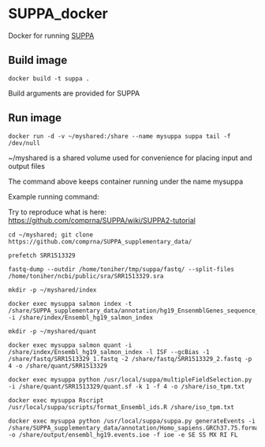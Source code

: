 # SUPPA_docker
Docker for running [SUPPA](https://github.com/comprna/SUPPA)

## Build image

    docker build -t suppa .

Build arguments are provided for SUPPA

## Run image

    docker run -d -v ~/myshared:/share --name mysuppa suppa tail -f /dev/null

~/myshared is a shared volume used for convenience for placing input and output files

The command above keeps container running under the name mysuppa

Example running command:

Try to reproduce what is here: https://github.com/comprna/SUPPA/wiki/SUPPA2-tutorial



    cd ~/myshared; git clone https://github.com/comprna/SUPPA_supplementary_data/

    prefetch SRR1513329

    fastq-dump --outdir /home/toniher/tmp/suppa/fastq/ --split-files /home/toniher/ncbi/public/sra/SRR1513329.sra     

    mkdir -p ~/myshared/index

    docker exec mysuppa salmon index -t /share/SUPPA_supplementary_data/annotation/hg19_EnsenmblGenes_sequence_ensenmbl.fasta.gz -i /share/index/Ensembl_hg19_salmon_index
    
    mkdir -p ~/myshared/quant

    docker exec mysuppa salmon quant -i /share/index/Ensembl_hg19_salmon_index -l ISF --gcBias -1 /share/fastq/SRR1513329_1.fastq -2 /share/fastq/SRR1513329_2.fastq -p 4 -o /share/quant/SRR1513329

    docker exec mysuppa python /usr/local/suppa/multipleFieldSelection.py -i /share/quant/SRR1513329/quant.sf -k 1 -f 4 -o /share/iso_tpm.txt

    docker exec mysuppa Rscript /usr/local/suppa/scripts/format_Ensembl_ids.R /share/iso_tpm.txt

    docker exec mysuppa python /usr/local/suppa/suppa.py generateEvents -i /share/SUPPA_supplementary_data/annotation/Homo_sapiens.GRCh37.75.formatted.gtf.gzip -o /share/output/ensembl_hg19.events.ioe -f ioe -e SE SS MX RI FL


